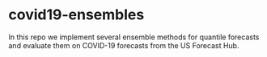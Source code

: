 # covid19-ensembles
In this repo we implement several ensemble methods for quantile forecasts and evaluate them on COVID-19 forecasts from the US Forecast Hub.
